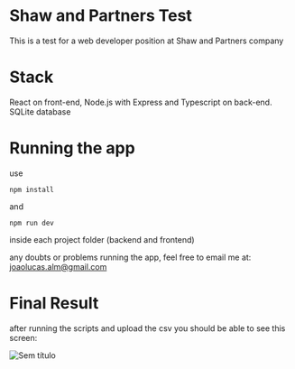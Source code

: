 # Shaw and Partners Test
This is a test for a web developer position at Shaw and Partners company

# Stack
React on front-end, Node.js with Express and Typescript on back-end. SQLite database

# Running the app 
use 
```
npm install
```
and 
```
npm run dev
```
inside each project folder (backend and frontend)

any doubts or problems running the app, feel free to email me at: joaolucas.alm@gmail.com

# Final Result
after running the scripts and upload the csv you should be able to see this screen: 

![Sem título](https://github.com/joaolucasalmeida/shawn-and-partners-test/assets/65321021/c038149d-6521-457a-8757-6e2bd7fad5e9)






